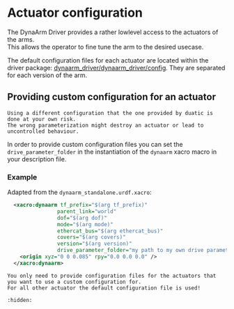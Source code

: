 # Actuator configuration

The DynaArm Driver provides a rather lowlevel access to the actuators of the arms.\
This allows the operator to fine tune the arm to the desired usecase.

The default configuration files for each actuator are located within the driver package:
[dynaarm_driver/dynaarm_driver/config](https://github.com/Duatic/dynaarm_driver/tree/main/dynaarm_driver/dynaarm_driver/config). They are separated for each version of the arm.


## Providing custom configuration for an actuator

```{danger}
Using a different configuration that the one provided by duatic is done at your own risk.
The wrong parameterization might destroy an actuator or lead to uncontrolled behaviour.
```

In order to provide custom configuration files you can set the `drive_parameter_folder` in the instantiation of the `dynaarm` xacro macro in your description file.


### Example

Adapted from the `dynaarm_standalone.urdf.xacro`:

```xml
  <xacro:dynaarm tf_prefix="$(arg tf_prefix)"
                parent_link="world"
                dof="$(arg dof)"
                mode="$(arg mode)"
                ethercat_bus="$(arg ethercat_bus)"
                covers="$(arg covers)"
                version="$(arg version)"
                drive_parameter_folder="my path to my own drive parameter files">
    <origin xyz="0 0 0.085" rpy="0.0 0.0 0.0" />
  </xacro:dynaarm>

```

```{tip}
You only need to provide configuration files for the actuators that you want to use a custom configuration for.
For all other actuator the default configuration file is used!
```


```{toctree}
:hidden:
```
